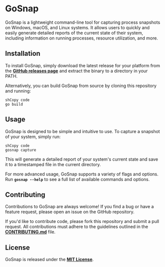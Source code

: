 # GoSnap

GoSnap is a lightweight command-line tool for capturing process snapshots on Windows, macOS, and Linux systems. It allows users to quickly and easily generate detailed reports of the current state of their system, including information on running processes, resource utilization, and more.

## **Installation**

To install GoSnap, simply download the latest release for your platform from the **[GitHub releases page](https://github.com/yourusername/gosnap/releases)** and extract the binary to a directory in your PATH.

Alternatively, you can build GoSnap from source by cloning this repository and running:

```
shCopy code
go build

```

## **Usage**

GoSnap is designed to be simple and intuitive to use. To capture a snapshot of your system, simply run:

```
shCopy code
gosnap capture

```

This will generate a detailed report of your system's current state and save it to a timestamped file in the current directory.

For more advanced usage, GoSnap supports a variety of flags and options. Run **`gosnap --help`** to see a full list of available commands and options.

## **Contributing**

Contributions to GoSnap are always welcome! If you find a bug or have a feature request, please open an issue on the GitHub repository.

If you'd like to contribute code, please fork this repository and submit a pull request. All contributions must adhere to the guidelines outlined in the **[CONTRIBUTING.md](https://chat.openai.com/CONTRIBUTING.md)** file.

## **License**

GoSnap is released under the **[MIT License](https://chat.openai.com/LICENSE)**.

